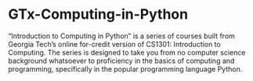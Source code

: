 # GTx-Computing-in-Python
“Introduction to Computing in Python” is a series of courses built from Georgia Tech’s online for-credit version of CS1301: Introduction to Computing. The series is designed to take you from no computer science background whatsoever to proficiency in the basics of computing and programming, specifically in the popular programming language Python.
